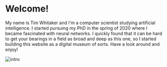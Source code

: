 # Welcome!

My name is Tim Whitaker and I'm a computer scientist studying artificial intelligence. I started pursuing my PhD in the spring of 2020 where I became fascinated with neural networks. I quickly found that it can be hard to get your bearings in a field as broad and deep as this one, so I started building this website as a digital museum of sorts. Have a look around and enjoy!

![intro](https://cdn.dribbble.com/users/243911/screenshots/3274432/tmykdribb.jpg?compress=1&resize=800x600)

<!-- ![intro](/images/style-transfer.png) -->
